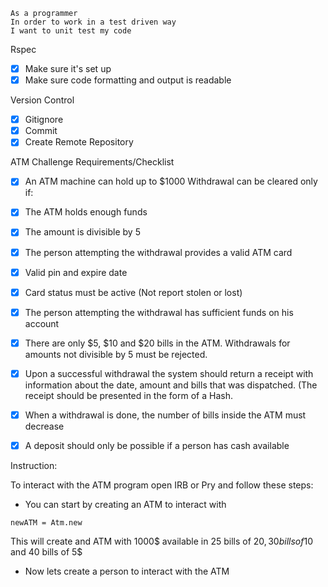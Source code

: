 ```
As a programmer
In order to work in a test driven way
I want to unit test my code
```

Rspec

- [x] Make sure it's set up 
- [x]  Make sure code formatting and output is readable

Version Control

- [x] Gitignore 
- [x] Commit
- [x] Create Remote Repository

ATM Challenge Requirements/Checklist

- [x] An ATM machine can hold up to $1000
Withdrawal can be cleared only if:

- [x] The ATM holds enough funds
- [x] The amount is divisible by 5
- [x] The person attempting the withdrawal provides a valid ATM card
- [x] Valid pin and expire date
- [x] Card status must be active (Not report stolen or lost)
- [x] The person attempting the withdrawal has sufficient funds on his account
- [x] There are only $5, $10 and $20 bills in the ATM. Withdrawals for amounts not divisible by 5 must be rejected.
- [x] Upon a successful withdrawal the system should return a receipt with information about the date, amount and bills that was dispatched. (The receipt should be presented in the form of a Hash.
- [x] When a withdrawal is done, the number of bills inside the ATM must decrease
- [x] A deposit should only be possible if a person has cash available

Instruction:

To interact with the ATM program open IRB or Pry and follow these steps:

- You can start by creating an ATM to interact with

```
newATM = Atm.new
```
This will create and ATM with 1000$ available in 25 bills of 20$, 30 bills of 10$ and 40 bills of 5$

- Now lets create a person to interact with the ATM

